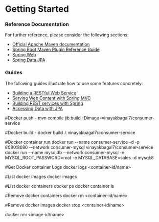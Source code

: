 # Getting Started

### Reference Documentation
For further reference, please consider the following sections:

* [Official Apache Maven documentation](https://maven.apache.org/guides/index.html)
* [Spring Boot Maven Plugin Reference Guide](https://docs.spring.io/spring-boot/docs/2.2.4.RELEASE/maven-plugin/)
* [Spring Web](https://docs.spring.io/spring-boot/docs/2.2.4.RELEASE/reference/htmlsingle/#boot-features-developing-web-applications)
* [Spring Data JPA](https://docs.spring.io/spring-boot/docs/2.2.4.RELEASE/reference/htmlsingle/#boot-features-jpa-and-spring-data)

### Guides
The following guides illustrate how to use some features concretely:

* [Building a RESTful Web Service](https://spring.io/guides/gs/rest-service/)
* [Serving Web Content with Spring MVC](https://spring.io/guides/gs/serving-web-content/)
* [Building REST services with Spring](https://spring.io/guides/tutorials/bookmarks/)
* [Accessing Data with JPA](https://spring.io/guides/gs/accessing-data-jpa/)


#Docker push -
mvn compile jib:build -Dimage=vinayakbagal7/consumer-service


#Docker build -
docker build .t vinayakbagal7/consumer-service

#Docker container run
docker run --name consumer-service -d -p 8080:8080 --network consumer-mysql vinayakbagal7/consumer-service
docker run --name mysqldb --network consumer-mysql -e MYSQL_ROOT_PASSWORD=root -e MYSQL_DATABASE=sales -d mysql:8


#Get Docker container Logs
docker logs <container-id/name>

#List docker images
docker images

#List docker containers
docker ps
docker container ls

#Remove docker containers
docker rm <container-id/name>

#Remove docker images
docker stop <container-id/name>

docker rmi <image-id/name>